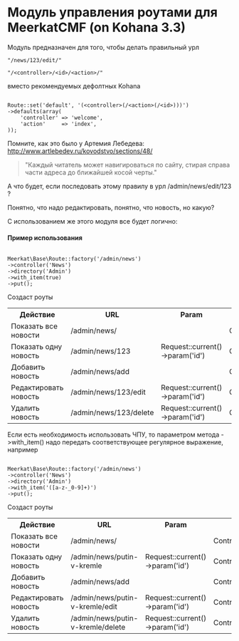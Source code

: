 Модуль управления роутами для MeerkatCMF (on Kohana 3.3)
=============

Модуль предназначен для того, чтобы делать правильный урл 
<pre><code>"/news/123/edit/"</code></pre>
<pre><code>"/&lt;controller&gt;/&lt;id&gt;/&lt;action&gt;/"</code></pre>
вместо рекомендуемых дефолтных Kohana

<pre><code>
Route::set('default', '(&lt;controller&gt;(/&lt;action&gt;(/&lt;id&gt;)))')
->defaults(array(
    'controller' => 'welcome',
    'action'     => 'index',
));</code></pre>

Помните, как это было у Артемия Лебедева:
http://www.artlebedev.ru/kovodstvo/sections/48/
>"Каждый читатель может навигироваться по сайту, стирая справа части адреса до ближайшей косой черты."

А что будет, если последовать этому правилу в урл /admin/news/edit/123 ?

Понятно, что надо редактировать, понятно, что новость, но какую?

С использованием же этого модуля все будет логично:

#### Пример использования

<pre><code>
Meerkat\Base\Route::factory('/admin/news')
->controller('News')
->directory('Admin')
->with_item(true)
->put();
</code></pre>
Создаст роуты
<table width="100%">
	<tr>
		<th>Действие</th>
		<th>URL</th>
		<th>Param</th>
		<th>Controller:action</th>
	</tr>
	<tr>
		<td>Показать все новости</td>
		<td>/admin/news/</td>
		<td></td>
		<td>Controller_Admin_News::action_index</td>
	</tr>
	<tr>
		<td>Показать одну новость</td>
		<td>/admin/news/123</td>
		<td>Request::current()->param('id')</td>
		<td>Controller_Admin_News::action_item</td>
	</tr>
	<tr>
		<td>Добавить новость</td>
		<td>/admin/news/add</td>
		<td></td>
		<td>Controller_Admin_News::action_add</td>
	</tr>
	<tr>
		<td>Редактировать новость</td>
		<td>/admin/news/123/edit</td>
		<td>Request::current()->param('id')</td>
		<td>Controller_Admin_News::action_edit</td>
	</tr>
	<tr>
		<td>Удалить новость</td>
		<td>/admin/news/123/delete</td>
		<td>Request::current()->param('id')</td>
		<td>Controller_Admin_News::action_delete</td>
	</tr>
</table>
Если есть необходимость использовать ЧПУ, то параметром метода ->with_item() надо передать соответствующее регулярное выражение, например
<pre><code>
Meerkat\Base\Route::factory('/admin/news')
->controller('News')
->directory('Admin')
->with_item('([a-z-_0-9]+)')
->put();
</code></pre>
Создаст роуты
<table width="100%">
	<tr>
		<th>Действие</th>
		<th>URL</th>
		<th>Param</th>
		<th>Controller:action</th>
	</tr>
	<tr>
		<td>Показать все новости</td>
		<td>/admin/news/</td>
		<td></td>
		<td>Controller_Admin_News::action_index</td>
	</tr>
	<tr>
		<td>Показать одну новость</td>
		<td>/admin/news/putin-v-kremle</td>
		<td>Request::current()->param('id')</td>
		<td>Controller_Admin_News::action_item</td>
	</tr>
	<tr>
		<td>Добавить новость</td>
		<td>/admin/news/add</td>
		<td></td>
		<td>Controller_Admin_News::action_add</td>
	</tr>
	<tr>
		<td>Редактировать новость</td>
		<td>/admin/news/putin-v-kremle/edit</td>
		<td>Request::current()->param('id')</td>
		<td>Controller_Admin_News::action_edit</td>
	</tr>
	<tr>
		<td>Удалить новость</td>
		<td>/admin/news/putin-v-kremle/delete</td>
		<td>Request::current()->param('id')</td>
		<td>Controller_Admin_News::action_delete</td>
	</tr>
</table>
